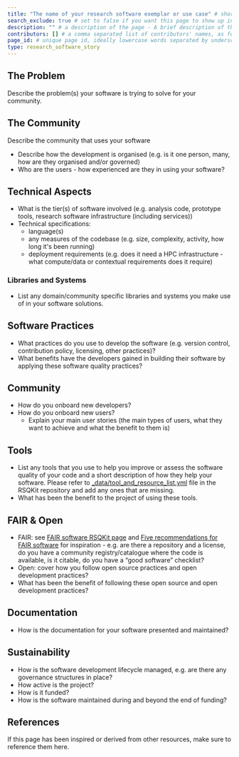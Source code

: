 ```yaml
---
title: "The name of your research software exemplar or use case" # short title
search_exclude: true # set to false if you want this page to show up in search results (it's 'true for the template as we don't want that in search results)
description: "" # a description of the page - A brief description of the exemplar or use case and which problem it solves and which domains (or if its cross domain) it applies to. 
contributors: [] # a comma separated list of contributors' names, as found in _data/CONTRIBUTORS.yml (add yourself to the files if you do not have an entry)
page_id: # unique page id, ideally lowercase words separated by underscore(s) - for example page_id of 'Galaxy' could be galaxy
type: research_software_story
---
```


<!-- Please keep all sections and fill them in. If this is not possible for any reason - you may remove them (you might need to explain to the Editorial Board in your pull request why certain sections are not present). The text describing what is needed in the sections can be removed. All comment sections can be removed before your submit a pull request. -->

<!-- Once you have completed your research community entry - please add it to _data/sidebars/main.yml under the Research Software Stories entry in alphabetical order. This comment can be deleted in your final page. -->


## The Problem <!-- do not delete this heading and write your text below it -->

Describe the problem(s) your software is trying to solve for your community.


## The Community <!-- do not delete this heading and write your text below it -->

Describe the community that uses your software 


- Describe how the development is organised (e.g. is it one person, many, how are they organised and/or governed)
- Who are the users - how experienced are they in using your software?

## Technical Aspects <!-- do not delete this heading and write your text below it -->

- What is the tier(s) of software involved (e.g. analysis code, prototype tools, research software infrastructure (including services))
- Technical specifications:
   - language(s)
   - any measures of the codebase (e.g. size, complexity, activity, how long it's been running)
   - deployment requirements (e.g. does it need a HPC infrastructure - what compute/data or contextual requirements does it require)

### Libraries and Systems <!-- do not delete this heading and write your text below it -->

- List any domain/community specific libraries and systems you make use of in your software solutions.

## Software Practices <!-- do not delete this heading and write your text below it -->

- What practices do you use to develop the software (e.g. version control, contribution policy, licensing, other practices)?
- What benefits have the developers gained in building their software by applying these software quality practices?

## Community <!-- do not delete this heading and write your text below it -->

- How do you onboard new developers?
- How do you onboard new users?
   - Explain your main user stories (the main types of users, what they want to achieve and what the benefit to them is) 

## Tools <!-- do not delete this heading and write your text below it -->

- List any tools that you use to help you improve or assess the software quality of your code and a short description of how they help your software. Please refer to [_data/tool_and_resource_list.yml](https://github.com/EVERSE-ResearchSoftware/RSQKit/blob/main/_data/tool_and_resource_list.yml) file in the RSQKit repository and add any ones that are missing.
- What has been the benefit to the project of using these tools.

## FAIR & Open <!-- do not delete this heading and write your text below it -->

 - FAIR: see [FAIR software RSQKit page](https://everse.software/RSQKit/fair_rs) and [Five recommendations for FAIR software](https://fair-software.eu/) for inspiration - e.g. are there a repository and a license, do you have a community registry/catalogue where the code is available, is it citable, do you have a “good software” checklist?
 - Open: cover how you follow open source practices and open development practices?
 - What has been the benefit of following these open source and open development practices?

## Documentation <!-- do not delete this heading and write your text below it -->

 - How is the documentation for your software presented and maintained?

## Sustainability <!-- do not delete this heading and write your text below it -->

- How is the software development lifecycle managed, e.g. are there any governance structures in place?
- How active is the project? 
- How is it funded?
- How is the software maintained during and beyond the end of funding?

## References <!-- do not delete this heading and write your text below it -->

If this page has been inspired or derived from other resources, make sure to reference them here.


